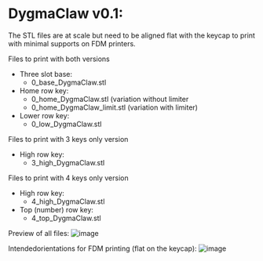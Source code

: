 # DygmaClaw v0.1:

The STL files are at scale but need to be aligned flat with the keycap to print with minimal supports on FDM printers.

Files to print with both versions
- Three slot base:
  - 0_base_DygmaClaw.stl
- Home row key:
  - 0_home_DygmaClaw.stl (variation without limiter
  - 0_home_DygmaClaw_limit.stl (variation with limiter)
- Lower row key:
  - 0_low_DygmaClaw.stl

Files to print with 3 keys only version
- High row key:
  - 3_high_DygmaClaw.stl

Files to print with 4 keys only version
- High row key:
  - 4_high_DygmaClaw.stl
- Top (number) row key:
  - 4_top_DygmaClaw.stl

Preview of all files:
![image](https://github.com/user-attachments/assets/f540c1c8-055b-407c-8df0-e52816ca1108)

Intendedorientations for FDM printing (flat on the keycap):
![image](https://github.com/user-attachments/assets/92f5a37f-063e-4916-8071-6dfe2e05b5f4)
